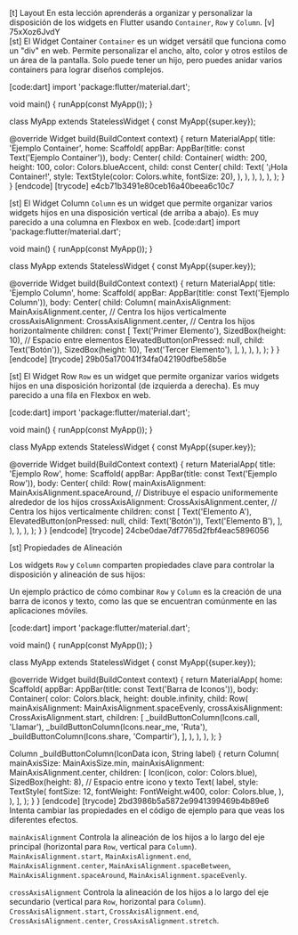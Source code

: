 [t] Layout
En esta lección aprenderás a organizar y personalizar la disposición de los widgets en Flutter usando `Container`, `Row` y `Column`.
[v] 75xXoz6JvdY  
[st] El Widget Container
`Container` es un widget versátil que funciona como un "div" en web. Permite personalizar el ancho, alto, color y otros estilos de un área de la pantalla. Solo puede tener un hijo, pero puedes anidar varios containers para lograr diseños complejos.

[code:dart]
import 'package:flutter/material.dart';

void main() {
  runApp(const MyApp());
}

class MyApp extends StatelessWidget {
  const MyApp({super.key});

  @override
  Widget build(BuildContext context) {
    return MaterialApp(
      title: 'Ejemplo Container',
      home: Scaffold(
        appBar: AppBar(title: const Text('Ejemplo Container')),
        body: Center(
          child: Container(
            width: 200,
            height: 100,
            color: Colors.blueAccent,
            child: const Center(
              child: Text(
                '¡Hola Container!',
                style: TextStyle(color: Colors.white, fontSize: 20),
              ),
            ),
          ),
        ),
      ),
    );
  }
}
[endcode]
[trycode] e4cb71b3491e80ceb16a40beea6c10c7

[st] El Widget Column
`Column` es un widget que permite organizar varios widgets hijos en una disposición vertical (de arriba a abajo). Es muy parecido a una columna en Flexbox en web.
[code:dart]
import 'package:flutter/material.dart';

void main() {
  runApp(const MyApp());
}

class MyApp extends StatelessWidget {
  const MyApp({super.key});

  @override
  Widget build(BuildContext context) {
    return MaterialApp(
      title: 'Ejemplo Column',
      home: Scaffold(
        appBar: AppBar(title: const Text('Ejemplo Column')),
        body: Center(
          child: Column(
            mainAxisAlignment: MainAxisAlignment.center, // Centra los hijos verticalmente
            crossAxisAlignment: CrossAxisAlignment.center, // Centra los hijos horizontalmente
            children: const [
              Text('Primer Elemento'),
              SizedBox(height: 10), // Espacio entre elementos
              ElevatedButton(onPressed: null, child: Text('Botón')),
              SizedBox(height: 10),
              Text('Tercer Elemento'),
            ],
          ),
        ),
      ),
    );
  }
}
[endcode]
[trycode] 29b05a170041f34fa042190dfbe58b5e

[st] El Widget Row
`Row` es un widget que permite organizar varios widgets hijos en una disposición horizontal (de izquierda a derecha). Es muy parecido a una fila en Flexbox en web.

[code:dart]
import 'package:flutter/material.dart';

void main() {
  runApp(const MyApp());
}

class MyApp extends StatelessWidget {
  const MyApp({super.key});

  @override
  Widget build(BuildContext context) {
    return MaterialApp(
      title: 'Ejemplo Row',
      home: Scaffold(
        appBar: AppBar(title: const Text('Ejemplo Row')),
        body: Center(
          child: Row(
            mainAxisAlignment: MainAxisAlignment.spaceAround, // Distribuye el espacio uniformemente alrededor de los hijos
            crossAxisAlignment: CrossAxisAlignment.center, // Centra los hijos verticalmente
            children: const [
              Text('Elemento A'),
              ElevatedButton(onPressed: null, child: Text('Botón')),
              Text('Elemento B'),
            ],
          ),
        ),
      ),
    );
  }
}
[endcode]
[trycode] 24cbe0dae7df7765d2fbf4eac5896056

[st] Propiedades de Alineación

Los widgets `Row` y `Column` comparten propiedades clave para controlar la disposición y alineación de sus hijos:

Un ejemplo práctico de cómo combinar `Row` y `Column` es la creación de una barra de iconos y texto, como las que se encuentran comúnmente en las aplicaciones móviles.

[code:dart]
import 'package:flutter/material.dart';

void main() {
  runApp(const MyApp());
}

class MyApp extends StatelessWidget {
  const MyApp({super.key});

  @override
  Widget build(BuildContext context) {
    return MaterialApp(
      home: Scaffold(
        appBar: AppBar(title: const Text('Barra de Iconos')),
        body: Container(
          color: Colors.black,
          height: double.infinity,
          child: Row(
            mainAxisAlignment: MainAxisAlignment.spaceEvenly,
            crossAxisAlignment: CrossAxisAlignment.start,
            children: [
              _buildButtonColumn(Icons.call, 'Llamar'),
              _buildButtonColumn(Icons.near_me, 'Ruta'),
              _buildButtonColumn(Icons.share, 'Compartir'),
            ],
          ),
        ),
      ),
    );
  }

  Column _buildButtonColumn(IconData icon, String label) {
    return Column(
      mainAxisSize: MainAxisSize.min,
      mainAxisAlignment: MainAxisAlignment.center,
      children: [
        Icon(icon, color: Colors.blue),
        SizedBox(height: 8), // Espacio entre icono y texto
        Text(
          label,
          style: TextStyle(
            fontSize: 12,
            fontWeight: FontWeight.w400,
            color: Colors.blue,
          ),
        ),
      ],
    );
  }
}
[endcode]
[trycode] 2bd3986b5a5872e9941399469b4b89e6
Intenta cambiar las propiedades en el código de ejemplo para que veas los diferentes efectos.

`mainAxisAlignment`
Controla la alineación de los hijos a lo largo del eje principal (horizontal para `Row`, vertical para `Column`).
`MainAxisAlignment.start`, `MainAxisAlignment.end`, `MainAxisAlignment.center`, `MainAxisAlignment.spaceBetween`, `MainAxisAlignment.spaceAround`, `MainAxisAlignment.spaceEvenly`.

`crossAxisAlignment`
Controla la alineación de los hijos a lo largo del eje secundario (vertical para `Row`, horizontal para `Column`).
`CrossAxisAlignment.start`, `CrossAxisAlignment.end`, `CrossAxisAlignment.center`, `CrossAxisAlignment.stretch`.
